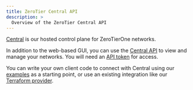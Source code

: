 ```yaml
---
title: ZeroTier Central API
description: >
  Overview of the ZeroTier Central API
---
```


[Central](/central) is our hosted control plane for ZeroTierOne networks.

In addition to the web-based GUI, you can use the [Central API](/api/central/) to view and manage your networks. You will need an [API token](/api/tokens#zerotier-central-token) for access.

You can write your own client code to connect with Central using our [examples](/api/central/examples) as a starting point, or use an existing integration like our [Terraform provider](/terraform).
